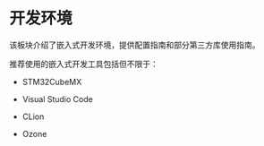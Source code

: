 # 开发环境

该板块介绍了嵌入式开发环境，提供配置指南和部分第三方库使用指南。

推荐使用的嵌入式开发工具包括但不限于：

* STM32CubeMX

* Visual Studio Code

* CLion

* Ozone
